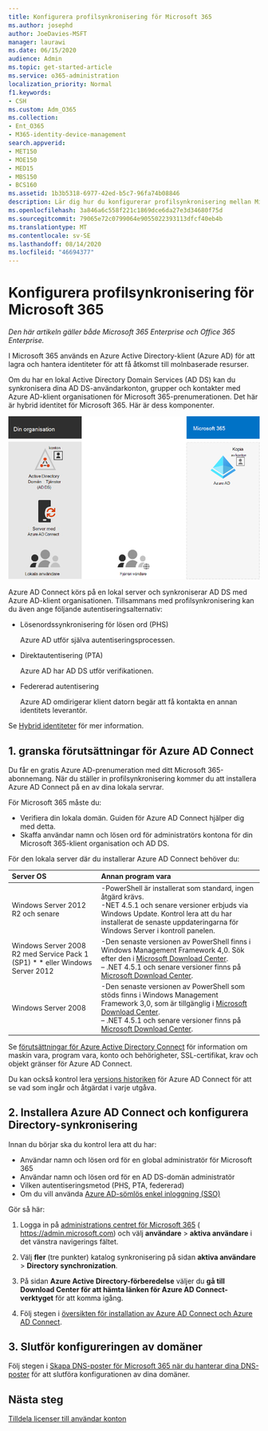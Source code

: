 ```yaml
---
title: Konfigurera profilsynkronisering för Microsoft 365
ms.author: josephd
author: JoeDavies-MSFT
manager: laurawi
ms.date: 06/15/2020
audience: Admin
ms.topic: get-started-article
ms.service: o365-administration
localization_priority: Normal
f1.keywords:
- CSH
ms.custom: Adm_O365
ms.collection:
- Ent_O365
- M365-identity-device-management
search.appverid:
- MET150
- MOE150
- MED15
- MBS150
- BCS160
ms.assetid: 1b3b5318-6977-42ed-b5c7-96fa74b08846
description: Lär dig hur du konfigurerar profilsynkronisering mellan Microsoft 365 och din lokala Active Directory.
ms.openlocfilehash: 3a846a6c558f221c1869dce6da27e3d34680f75d
ms.sourcegitcommit: 79065e72c0799064e9055022393113dfcf40eb4b
ms.translationtype: MT
ms.contentlocale: sv-SE
ms.lasthandoff: 08/14/2020
ms.locfileid: "46694377"
---
```

# <a name="set-up-directory-synchronization-for-microsoft-365"></a>Konfigurera profilsynkronisering för Microsoft 365

*Den här artikeln gäller både Microsoft 365 Enterprise och Office 365 Enterprise.*

I Microsoft 365 används en Azure Active Directory-klient (Azure AD) för att lagra och hantera identiteter för att få åtkomst till molnbaserade resurser. 

Om du har en lokal Active Directory Domain Services (AD DS) kan du synkronisera dina AD DS-användarkonton, grupper och kontakter med Azure AD-klient organisationen för Microsoft 365-prenumerationen. Det här är hybrid identitet för Microsoft 365. Här är dess komponenter.

![Komponenter i Active Directory-synkronisering för Microsoft 365](../media/about-microsoft-365-identity/hybrid-identity.png)

Azure AD Connect körs på en lokal server och synkroniserar AD DS med Azure AD-klient organisationen. Tillsammans med profilsynkronisering kan du även ange följande autentiseringsalternativ:

- Lösenordssynkronisering för lösen ord (PHS)

  Azure AD utför själva autentiseringsprocessen.

- Direktautentisering (PTA)

  Azure AD har AD DS utför verifikationen.

- Federerad autentisering

  Azure AD omdirigerar klient datorn begär att få kontakta en annan identitets leverantör.

Se [Hybrid identiteter](plan-for-directory-synchronization.md) för mer information.
  
## <a name="1-review-prerequisites-for-azure-ad-connect"></a>1. granska förutsättningar för Azure AD Connect

Du får en gratis Azure AD-prenumeration med ditt Microsoft 365-abonnemang. När du ställer in profilsynkronisering kommer du att installera Azure AD Connect på en av dina lokala servrar.
  
För Microsoft 365 måste du:
  
- Verifiera din lokala domän. Guiden för Azure AD Connect hjälper dig med detta.
- Skaffa användar namn och lösen ord för administratörs kontona för din Microsoft 365-klient organisation och AD DS.

För den lokala server där du installerar Azure AD Connect behöver du:
  
|**Server OS**|**Annan program vara**|
|:-----|:-----|
|Windows Server 2012 R2 och senare | -PowerShell är installerat som standard, ingen åtgärd krävs.  <br> -NET 4.5.1 och senare versioner erbjuds via Windows Update. Kontrol lera att du har installerat de senaste uppdateringarna för Windows Server i kontroll panelen. |
|Windows Server 2008 R2 med Service Pack 1 (SP1) * * eller Windows Server 2012 | -Den senaste versionen av PowerShell finns i Windows Management Framework 4,0. Sök efter den i [Microsoft Download Center](https://go.microsoft.com/fwlink/p/?LinkId=717996).  <br> – .NET 4.5.1 och senare versioner finns på [Microsoft Download Center](https://go.microsoft.com/fwlink/p/?LinkId=717996). |
|Windows Server 2008 | -Den senaste versionen av PowerShell som stöds finns i Windows Management Framework 3,0, som är tillgänglig i [Microsoft Download Center](https://go.microsoft.com/fwlink/p/?LinkId=717996).  <br> – .NET 4.5.1 och senare versioner finns på [Microsoft Download Center](https://go.microsoft.com/fwlink/p/?LinkId=717996). |

Se [förutsättningar för Azure Active Directory Connect](https://docs.microsoft.com/azure/active-directory/hybrid/how-to-connect-install-prerequisites) för information om maskin vara, program vara, konto och behörigheter, SSL-certifikat, krav och objekt gränser för Azure AD Connect.
  
Du kan också kontrol lera [versions historiken](https://docs.microsoft.com/azure/active-directory/hybrid/reference-connect-version-history) för Azure AD Connect för att se vad som ingår och åtgärdat i varje utgåva.

## <a name="2-install-azure-ad-connect-and-configure-directory-synchronization"></a>2. Installera Azure AD Connect och konfigurera Directory-synkronisering

Innan du börjar ska du kontrol lera att du har:

- Användar namn och lösen ord för en global administratör för Microsoft 365
- Användar namn och lösen ord för en AD DS-domän administratör
- Vilken autentiseringsmetod (PHS, PTA, federerad)
- Om du vill använda [Azure AD-sömlös enkel inloggning (SSO)](https://docs.microsoft.com/azure/active-directory/hybrid/how-to-connect-sso)

Gör så här:

1. Logga in på [administrations centret för Microsoft 365](https://admin.microsoft.com) ( https://admin.microsoft.com) och välj **användare** \> **aktiva användare** i det vänstra navigerings fältet.
2. Välj **fler** (tre punkter) katalog synkronisering på sidan **aktiva användare** \> **Directory synchronization**.
  
3. På sidan **Azure Active Directory-förberedelse** väljer du **gå till Download Center för att hämta länken för Azure AD Connect-verktyget** för att komma igång. 
4. Följ stegen i [översikten för installation av Azure AD Connect och Azure AD Connect](https://docs.microsoft.com/azure/active-directory/hybrid/how-to-connect-install-roadmap).

## <a name="3-finish-setting-up-domains"></a>3. Slutför konfigureringen av domäner

Följ stegen i [Skapa DNS-poster för Microsoft 365 när du hanterar dina DNS-poster](https://docs.microsoft.com/office365/admin/get-help-with-domains/create-dns-records-at-any-dns-hosting-provider) för att slutföra konfigurationen av dina domäner.

## <a name="next-step"></a>Nästa steg

[Tilldela licenser till användar konton](assign-licenses-to-user-accounts.md)
